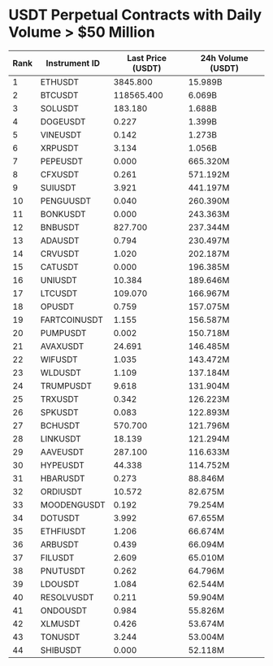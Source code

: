 # USDT Perpetual Contracts with Daily Volume > $50 Million

| Rank | Instrument ID | Last Price (USDT) | 24h Volume (USDT) |
|------|---------------|-------------------|-------------------|
| 1 | ETHUSDT | 3845.800 | 15.989B |
| 2 | BTCUSDT | 118565.400 | 6.069B |
| 3 | SOLUSDT | 183.180 | 1.688B |
| 4 | DOGEUSDT | 0.227 | 1.399B |
| 5 | VINEUSDT | 0.142 | 1.273B |
| 6 | XRPUSDT | 3.134 | 1.056B |
| 7 | PEPEUSDT | 0.000 | 665.320M |
| 8 | CFXUSDT | 0.261 | 571.192M |
| 9 | SUIUSDT | 3.921 | 441.197M |
| 10 | PENGUUSDT | 0.040 | 260.390M |
| 11 | BONKUSDT | 0.000 | 243.363M |
| 12 | BNBUSDT | 827.700 | 237.344M |
| 13 | ADAUSDT | 0.794 | 230.497M |
| 14 | CRVUSDT | 1.020 | 202.187M |
| 15 | CATUSDT | 0.000 | 196.385M |
| 16 | UNIUSDT | 10.384 | 189.646M |
| 17 | LTCUSDT | 109.070 | 166.967M |
| 18 | OPUSDT | 0.759 | 157.075M |
| 19 | FARTCOINUSDT | 1.155 | 156.587M |
| 20 | PUMPUSDT | 0.002 | 150.718M |
| 21 | AVAXUSDT | 24.691 | 146.485M |
| 22 | WIFUSDT | 1.035 | 143.472M |
| 23 | WLDUSDT | 1.109 | 137.184M |
| 24 | TRUMPUSDT | 9.618 | 131.904M |
| 25 | TRXUSDT | 0.342 | 126.223M |
| 26 | SPKUSDT | 0.083 | 122.893M |
| 27 | BCHUSDT | 570.700 | 121.796M |
| 28 | LINKUSDT | 18.139 | 121.294M |
| 29 | AAVEUSDT | 287.100 | 116.633M |
| 30 | HYPEUSDT | 44.338 | 114.752M |
| 31 | HBARUSDT | 0.273 | 88.846M |
| 32 | ORDIUSDT | 10.572 | 82.675M |
| 33 | MOODENGUSDT | 0.192 | 79.254M |
| 34 | DOTUSDT | 3.992 | 67.655M |
| 35 | ETHFIUSDT | 1.206 | 66.674M |
| 36 | ARBUSDT | 0.439 | 66.094M |
| 37 | FILUSDT | 2.609 | 65.010M |
| 38 | PNUTUSDT | 0.262 | 64.796M |
| 39 | LDOUSDT | 1.084 | 62.544M |
| 40 | RESOLVUSDT | 0.211 | 59.904M |
| 41 | ONDOUSDT | 0.984 | 55.826M |
| 42 | XLMUSDT | 0.426 | 53.674M |
| 43 | TONUSDT | 3.244 | 53.004M |
| 44 | SHIBUSDT | 0.000 | 52.118M |
